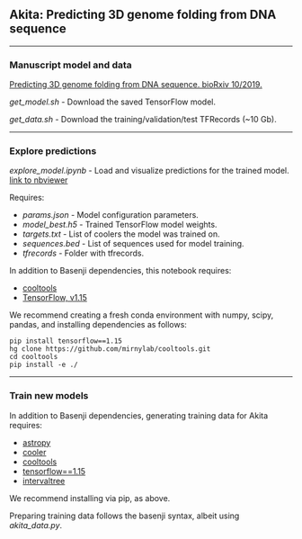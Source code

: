 ## Akita: Predicting 3D genome folding from DNA sequence
--------------------------------------------------------------------------------

### Manuscript model and data

[Predicting 3D genome folding from DNA sequence. bioRxiv 10/2019.](https://www.biorxiv.org/content/10.1101/800060v1)

*get_model.sh* - Download the saved TensorFlow model.

*get_data.sh* - Download the training/validation/test TFRecords	(~10 Gb).

--------------------------------------------------------------------------------

### Explore predictions 

*explore_model.ipynb* - Load and visualize predictions for the trained model. [link to nbviewer](https://nbviewer.jupyter.org/github/gfudenberg/basenji/blob/tf2_hic/manuscripts/akita/explore_model.ipynb)

Requires:
- *params.json* - Model configuration parameters.
- *model_best.h5* -  Trained TensorFlow model weights.
- *targets.txt* -  List of coolers the model was trained on.
- *sequences.bed* - List of sequences used for model training.
- *tfrecords* - Folder with tfrecords.

In addition to Basenji dependencies, this notebook requires:
- [cooltools](https://github.com/mirnylab/cooltools)
- [TensorFlow, v1.15](https://www.tensorflow.org/)

We recommend creating a fresh conda environment with numpy, scipy, pandas, and installing dependencies as follows:
```
pip install tensorflow==1.15
hg clone https://github.com/mirnylab/cooltools.git
cd cooltools
pip install -e ./
```

--------------------------------------------------------------------------------

### Train new models

In addition to Basenji dependencies, generating training data for Akita requires:
- [astropy](https://docs.astropy.org/en/stable/install.html)
- [cooler](https://github.com/mirnylab/cooler/)
- [cooltools](https://github.com/mirnylab/cooltools)
- [tensorflow==1.15](https://www.tensorflow.org/)
- [intervaltree](https://pypi.org/project/intervaltree/)

We recommend installing via pip, as above.

Preparing training data follows the basenji syntax, albeit using *akita_data.py*. 


